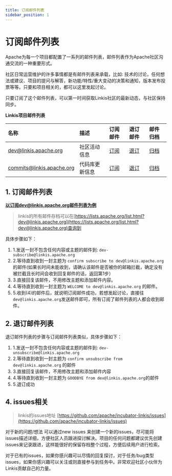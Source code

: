 ```yaml
---
title: 订阅邮件列表
sidebar_position: 1
---
```

# 订阅邮件列表

Apache为每一个项目都配置了一系列的邮件列表，邮件列表作为Apache社区沟通交流的一种重要形式。

社区日常运营维护的许多事情都是有邮件列表来承载，比如: 技术的讨论，任何想法或建议、项目的提问与解答，新功能/特性/重大变动的决策和通知，版本发布投票等等。只要和项目相关的，都可以这里发起讨论。

只要订阅了这个邮件列表，可以第一时间获取Linkis社区的最新动态，与社区保持同步。

**Linkis项目邮件列表**

|名称|描述|订阅邮件|退订邮件|邮件归档|
|:-----|:--------|:------|:-------|:-----|
| [dev@linkis.apache.org](mailto:dev@linkis.apache.org) | 社区活动信息 | [订阅](mailto:dev-subscribe@linkis.apache.org)   | [退订](mailto:dev-unsubscribe@linkis.apache.org)   | [归档](http://mail-archives.apache.org/mod_mbox/linkis-dev)   |
| [commits@linkis.apache.org](mailto:commits@linkis.apache.org) | 代码库更新信息 | [订阅](mailto:commits-subscribe@linkis.apache.org)   | [退订](mailto:commits-unsubscribe@linkis.apache.org)   | [归档](http://mail-archives.apache.org/mod_mbox/linkis-commits)   |



## 1. 订阅邮件列表
**以订阅dev@linkis.apache.org邮件列表为例**
> linkis的所有邮件存档可以在[https://lists.apache.org/list.html?dev@linkis.apache.org](https://lists.apache.org/list.html?dev@linkis.apache.org)查询到

具体步骤如下：
 1. 1.发送一封不包含任何内容或主题的邮件到: `dev-subscribe@linkis.apache.org`
 2. 2.等待直到收到一封主题为 `confirm subscribe to dev@linkis.apache.org` 的邮件(如果长时间未能收到，请确认该邮件是否被你的邮箱拦截，确定没有被拦截且长时间会收到回复邮件的话，返回第1步）
 3. 3.直接回复该邮件，不用修改主题和添加邮件内容。
 4. 4.等待直到收到一封主题为 `WELCOME to dev@linkis.apache.org` 的邮件。
 5. 5.收到(4)的邮件后，就说明订阅邮件成功，​若想发起讨论，直接往`dev@linkis.apache.org`发送邮件即可，所有订阅了邮件列表的人都会收到邮件。

## 2. 退订邮件列表
退订邮件列表的步骤与订阅邮件列表类似，具体步骤如下：
1. 1.发送一封不包含任何内容或主题的邮件到: `dev-unsubscribe@linkis.apache.org`
2. 2.等待直到收到一封主题为 `confirm unsubscribe from dev@linkis.apache.org` 的邮件
3. 3.直接回复该邮件，不用修改主题和添加邮件内容
4. 4.等待直到收到一封主题为 `GOODBYE from dev@linkis.apache.org`的邮件
5. 5.退订成功


## 4. issues相关

> linkis的issues地址 [https://github.com/apache/incubator-linkis/issues](https://github.com/apache/incubator-linkis/issues)

对于新的问题/想法 可以通过new issues 来创建一个新的issues，尽可能将issues描述详细，方便社区人员跟进探讨解决。项目的任何问题都建议优先创建issues来记录跟进，这样能很好的保留存档整个过程，方便后续用户进行检索。

对于已有的issues，如果你感兴趣可以尽情的回复探讨，对于任务/bug类型issues，如果你感兴趣可以关注或则直接参与到任务中。非常欢迎社区小伙伴为Linkis贡献自己的力量。
